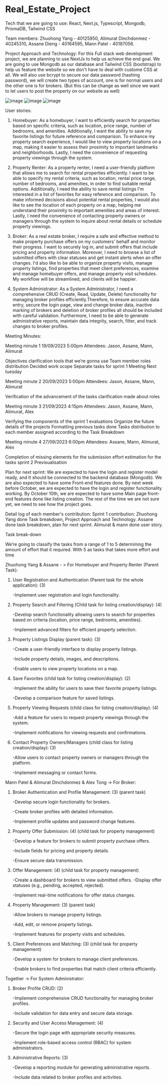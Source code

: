 # Real_Estate_Project

Tech that we are going to use: React, Next.js, Typescript, Mongodb, PrismaDB, Tailwind CSS

Team members: Zhuohong Yang - 40125950, Alimurat Dinchdonmez - 40245310, Assane Dieng - 40164595, Mann Patel - 40187056. 

Project Approach and Technology: For this Full stack web development project, we are planning to use NextJs to help us achieve the end goal. We are going to use Mongodb as our database and Tailwind CSS (bootstrap) to help us feature the website so we don't have to deal with custome CSS at all. We will also use bcrypt to secure our data password (hashing password), we will create two types of account, one is for normal users and the other one is for brokers. (But this can be change as well since we want to let users to post the property on our website as well)

![image](https://github.com/JasonYangggggggg/Real_Estate_Project/assets/109561939/47c79811-26e9-43c7-b72d-4708858022cc)
![image](https://github.com/JasonYangggggggg/Real_Estate_Project/assets/109561939/10bf7a41-4815-41fd-9c4a-ba71e198a6d9)
![image](https://github.com/JasonYangggggggg/Real_Estate_Project/assets/109561939/60a8d2c9-7f1c-4ba3-91f4-30234d2ab367)




User stories: 
  1. Homebuyer: As a homebuyer, I want to efficiently search for properties based on specific criteria, such as location, price range, number of bedrooms, and amenities. Additionally, I want the ability to save my favorite listings for future reference and comparison. To enhance my property search experience, I would like to view property locations on a map, making it easier to assess their proximity to important landmarks and neighborhoods. Lastly, I need the convenience of requesting property viewings through the system.

  2. Property Renter: As a property renter, I need a user-friendly platform that allows me to search for rental properties efficiently. I want to be able to specify my rental criteria, such as location, rental price range, number of bedrooms, and amenities, in order to find suitable rental options. Additionally, I need the ability to save rental listings I'm interested in a list of favorites for easy reference and comparison. To make informed decisions about potential rental properties, I would also like to see the location of each property on a map, helping me understand their proximity to important amenities and areas of interest. Lastly, I need the convenience of contacting property owners or managers through the system to inquire about rental details or schedule property viewings.


  3. Broker: As a real estate broker, I require a safe and effective method to make property purchase offers on my customers' behalf and monitor their progress. I want to securely log in, and submit offers that include pricing and property information. Moreover, I need to browse a list of submitted offers with clear statuses and get instant alerts when an offer changes. I'd also like to be able to organize property visits, manage property listings, find properties that meet client preferences, examine and manage homebuyer offers, and manage property visit schedules. My workflow will be streamlined, and clients will be happier.

  4. System Administrator: As a System Administrator, I need a comprehensive CRUD (Create, Read, Update, Delete) functionality for managing broker profiles efficiently.Therefore, to ensure accurate data entry,  secure the login page, view and change broker data, inactive marking of brokers and deletion of broker profiles all should be included with careful validation. Furthermore, I need to be able to generate administrative reports, maintain data integrity, search, filter, and track changes to broker profiles. 


Meeting Minutes: 

Meeting minute 1	19/09/2023  5:00pm
Attendees: Jason, Assane, Mann, Alimurat

Objectives clarification
tools that we’re gonna use
Team member roles distribution
Decided work scope
Separate tasks for sprint 1
Meeting Next tuesday

Meeting minute 2	20/09/2023  5:00pm
Attendees: Jason, Assane, Mann, Alimurat

Verification of the advancement of the tasks
clarification made about roles

Meeting minute 3	21/09/2023  4:15pm
Attendees: Jason, Assane, Mann, Alimurat, Alex

Verifying the components of the sprint 1 evaluations
Organize the future details of the projects 
Formatting previous tasks done
Tasks distribution to each member assigned according to the Task Breakdown

Meeting minute 4	27/09/2023  6:00pm
Attendees: Assane, Mann, Alimurat, Alex

Completion of missing elements for the submission
effort estimation for the tasks
sprint 2 Previsualisation



 
Plan for next sprint: We are expected to have the login and register model ready, and It should be connected to the backend database (Mongodb). We are also expected to have some Front-end features done. By next week before October, we are expected to have the login and register functionality working. By October 10th, we are expected to have some Main page front-end features done like listing creation. The rest of the time we are not sure yet, we need to see how the project goes.

Detail log of each member's contribution: Sprint 1 contribution: Zhuohong Yang done Task breakdown, Project Approach and Technology. Assane done task breakdown, plan for next sprint. Alimurat & mann done user story. 

Task break-down

We’re going to classify the tasks from a range of 1 to 5 determining the amount of effort that it required. With 5 as tasks that takes more effort and time

Zhuohong Yang & Assane - > For Homebuyer and Property Renter (Parent Task): 

1) User Registration and Authentication (Parent task for the whole application): (3)      
   
    -Implement user registration and login functionality.

2) Property Search and Filtering (Child task for listing creation/display): (4)
   
    -Develop search functionality allowing users to search for properties based on criteria (location, price range, bedrooms, amenities).
   
    -Implement advanced filters for efficient property selection.
  
4) Property Listings Display (parent task): (3)
   
    -Create a user-friendly interface to display property listings.
   
    -Include property details, images, and descriptions.
   
    -Enable users to view property locations on a map.
   
5) Save Favorites (child task for listing creation/display): (2)
   
    -Implement the ability for users to save their favorite property listings.
   
    -Develop a comparison feature for saved listings.
   
6) Property Viewing Requests (child class for listing creation/display): (4)
   
    -Add a feature for users to request property viewings through the system.
   
    -Implement notifications for viewing requests and confirmations.
   
7) Contact Property Owners/Managers (child class for listing creation/display): (3)
   
    -Allow users to contact property owners or managers through the platform.
   
    -Implement messaging or contact forms.

Mann Patel & Alimurat Dinchdonmez & Alex Tong  -> For Broker:

1) Broker Authentication and Profile Management: (3) (parent task)

    -Develop secure login functionality for brokers.
   
    -Create broker profiles with detailed information.
   
    -Implement profile updates and password change features.
     
3) Property Offer Submission: (4) (child task for property management)
 
    -Develop a feature for brokers to submit property purchase offers.
   
    -Include fields for pricing and property details.
   
    -Ensure secure data transmission.
   
4) Offer Management: (4) (child task for property management)
   
    -Create a dashboard for brokers to view submitted offers.
    -Display offer statuses (e.g., pending, accepted, rejected).
   
    -Implement real-time notifications for offer status changes.
   
5) Property Management: (3) (parent task)
   
    -Allow brokers to manage property listings.
   
    -Add, edit, or remove property listings.
   
    -Implement features for property visits and schedules.
   
6) Client Preferences and Matching: (3) (child task for property management)
   
    -Develop a system for brokers to manage client preferences.
   
    -Enable brokers to find properties that match client criteria efficiently.
   
Together -> For System Administrator:

1)  Broker Profile CRUD: (2)
   
    -Implement comprehensive CRUD functionality for managing broker profiles.
    
    -Include validation for data entry and secure data storage.
    
3) Security and User Access Management: (4)
   
    -Secure the login page with appropriate security measures.
   
    -Implement role-based access control (RBAC) for system administrators.
   
5) Administrative Reports: (3)
   
    -Develop a reporting module for generating administrative reports.
   
    -Include data related to broker profiles and activities.



